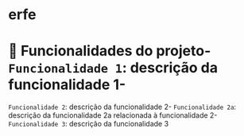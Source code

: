 # erfe

# :hammer: Funcionalidades do projeto- `Funcionalidade 1`: descrição da funcionalidade 1- 
`Funcionalidade 2`: descrição da funcionalidade 2- 
`Funcionalidade 2a`: descrição da funcionalidade 2a relacionada à funcionalidade 2- 
`Funcionalidade 3`: descrição da funcionalidade 3
